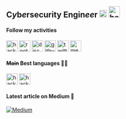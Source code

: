 ## **C***y***b***e***r**security Engin*ee*r <img src='https://discord.com/assets/c1a36c711f0ae0ab46c7dce06f63a723.svg' alt='hack the box' height='20'> <img src='https://cdn.discordapp.com/emojis/763871776820166696.png' alt='hack the box' height='30'>

#### Follow my activities
[<img src='https://app.hackthebox.eu/images/logos/htb_ic2.svg' alt='hack the box' height='30'>](https://app.hackthebox.eu/profile/194774)
[<img src='https://www.root-me.org/IMG/siteon0.svg' alt='root me' height='30'>](https://www.root-me.org/Peter_Pan) [<img src='https://cdn.jsdelivr.net/npm/simple-icons@3.0.1/icons/discord.svg' alt='discord' height='30'>](https://discordapp.com/users/450960137381871636) [<img src='https://cdn.jsdelivr.net/npm/simple-icons@3.0.1/icons/github.svg' alt='github' height='30'>](https://github.com/PwnPeter)  [<img src='https://cdn.jsdelivr.net/npm/simple-icons@3.0.1/icons/twitter.svg' alt='twitter' height='30'>](https://twitter.com/PeterPwn_)  [<img src='https://cdn.jsdelivr.net/npm/simple-icons@3.0.1/icons/medium.svg' alt='medium' height='30'>](medium.com/@PeterPwn)  


#### ~~Main~~ **Best** languages 🐱‍👤

<img src='https://upload.wikimedia.org/wikipedia/commons/c/c3/Python-logo-notext.svg' alt='hack the box' height='30'>  <img src='https://upload.wikimedia.org/wikipedia/commons/0/05/Go_Logo_Blue.svg' alt='hack the box' height='30'>



#### Latest article on Medium 📌
[![Medium](https://github-readme-medium.vercel.app/?username=PeterPwn)](https://medium.com/@PeterPwn)





<!--
**PwnPeter/PwnPeter** is a ✨ _special_ ✨ repository because its `README.md` (this file) appears on your GitHub profile.
<img src='https://miro.medium.com/max/1132/1*Dkmqx1iM4P15wthwBWGCEQ.gif' alt='Gopher' >

### Some stats 📊

![GitHub stats](https://github-readme-stats.vercel.app/api?username=PwnPeter&show_icons=true&count_private=true)  

Here are some ideas to get you started:

- 🔭 I’m currently working on ...
- 🌱 I’m currently learning ...
- 👯 I’m looking to collaborate on ...
- 🤔 I’m looking for help with ...
- 💬 Ask me about ...
- 📫 How to reach me: ...
- 😄 Pronouns: ...
- ⚡ Fun fact: ...
-->
